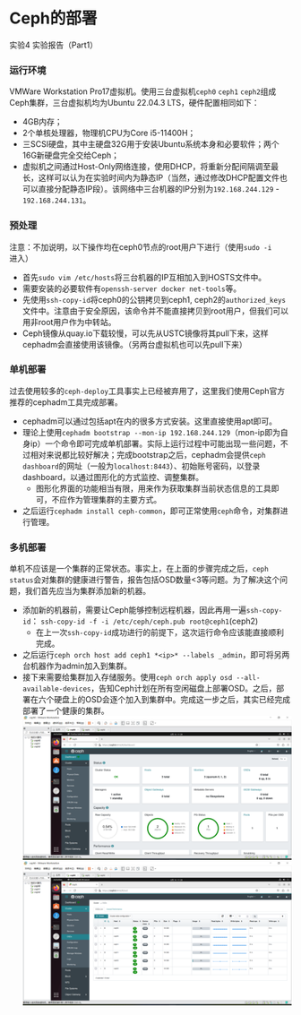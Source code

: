 # Ceph的部署

实验4 实验报告（Part1）

### 运行环境

VMWare Workstation Pro17虚拟机。使用三台虚拟机`ceph0` `ceph1` `ceph2`组成Ceph集群，三台虚拟机均为Ubuntu 22.04.3 LTS，硬件配置相同如下：

- 4GB内存；
- 2个单核处理器，物理机CPU为Core i5-11400H；
- 三SCSI硬盘，其中主硬盘32G用于安装Ubuntu系统本身和必要软件；两个16G新硬盘完全交给Ceph；
- 虚拟机之间通过Host-Only网络连接，使用DHCP，将重新分配间隔调至最长，这样可以认为在实验时间内为静态IP（当然，通过修改DHCP配置文件也可以直接分配静态IP段）。该网络中三台机器的IP分别为`192.168.244.129` - `192.168.244.131`。

### 预处理

注意：不加说明，以下操作均在ceph0节点的root用户下进行（使用`sudo -i`进入）

- 首先`sudo vim /etc/hosts`将三台机器的IP互相加入到HOSTS文件中。
- 需要安装的必要软件有`openssh-server docker net-tools`等。
- 先使用`ssh-copy-id`将ceph0的公钥拷贝到ceph1, ceph2的`authorized_keys`文件中。注意由于安全原因，该命令并不能直接拷贝到root用户，但我们可以用非root用户作为中转站。
- Ceph镜像从quay.io下载较慢，可以先从USTC镜像将其pull下来，这样cephadm会直接使用该镜像。（另两台虚拟机也可以先pull下来）

### 单机部署

过去使用较多的`ceph-deploy`工具事实上已经被弃用了，这里我们使用Ceph官方推荐的cephadm工具完成部署。

- cephadm可以通过包括apt在内的很多方式安装。这里直接使用apt即可。
- 理论上使用`cephadm bootstrap --mon-ip 192.168.244.129`（mon-ip即为自身ip）一个命令即可完成单机部署。实际上运行过程中可能出现一些问题，不过相对来说都比较好解决；完成bootstrap之后，cephadm会提供`ceph dashboard`的网址（一般为`localhost:8443`）、初始账号密码，以登录dashboard，以通过图形化的方式监控、调整集群。
  - 图形化界面的功能相当有限，用来作为获取集群当前状态信息的工具即可，不应作为管理集群的主要方式。
- 之后运行`cephadm install ceph-common`，即可正常使用`ceph`命令，对集群进行管理。

### 多机部署

单机不应该是一个集群的正常状态。事实上，在上面的步骤完成之后，`ceph status`会对集群的健康进行警告，报告包括OSD数量<3等问题。为了解决这个问题，我们首先应当为集群添加新的机器。

- 添加新的机器前，需要让Ceph能够控制远程机器，因此再用一遍`ssh-copy-id`：
  `ssh-copy-id -f -i /etc/ceph/ceph.pub root@ceph1`(ceph2)
  - 在上一次`ssh-copy-id`成功进行的前提下，这次运行命令应该能直接顺利完成。
- 之后运行`ceph orch host add ceph1 *<ip>* --labels _admin`，即可将另两台机器作为admin加入到集群。
- 接下来需要给集群加入存储服务。使用`ceph orch apply osd --all-available-devices`，告知Ceph计划在所有空闲磁盘上部署OSD。之后，部署在六个硬盘上的OSD会逐个加入到集群中。完成这一步之后，其实已经完成部署了一个健康的集群。
  ![health](src\health.png)
  ![OSDs](src\OSDs.png)